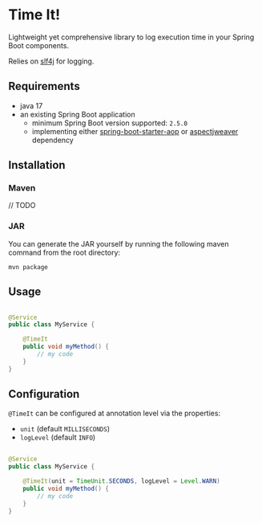 # Time It!

Lightweight yet comprehensive library to log execution time in your Spring Boot components.

Relies on [slf4j](https://www.slf4j.org/api/index.html) for logging.

## Requirements

- java 17
- an existing Spring Boot application
    - minimum Spring Boot version supported: `2.5.0`
    - implementing
      either [spring-boot-starter-aop](https://mvnrepository.com/artifact/org.springframework.boot/spring-boot-starter-aop)
      or [aspectjweaver](https://mvnrepository.com/artifact/org.aspectj/aspectjweaver) dependency

## Installation

### Maven

// TODO

### JAR

You can generate the JAR yourself by running the following maven command from the root directory:

```
mvn package
```

## Usage

```java

@Service
public class MyService {

    @TimeIt
    public void myMethod() {
        // my code
    }
}
```

## Configuration

`@TimeIt` can be configured at annotation level via the properties:

- `unit` (default `MILLISECONDS`)
- `logLevel` (default `INFO`)

```java

@Service
public class MyService {

    @TimeIt(unit = TimeUnit.SECONDS, logLevel = Level.WARN)
    public void myMethod() {
        // my code
    }
}
```
